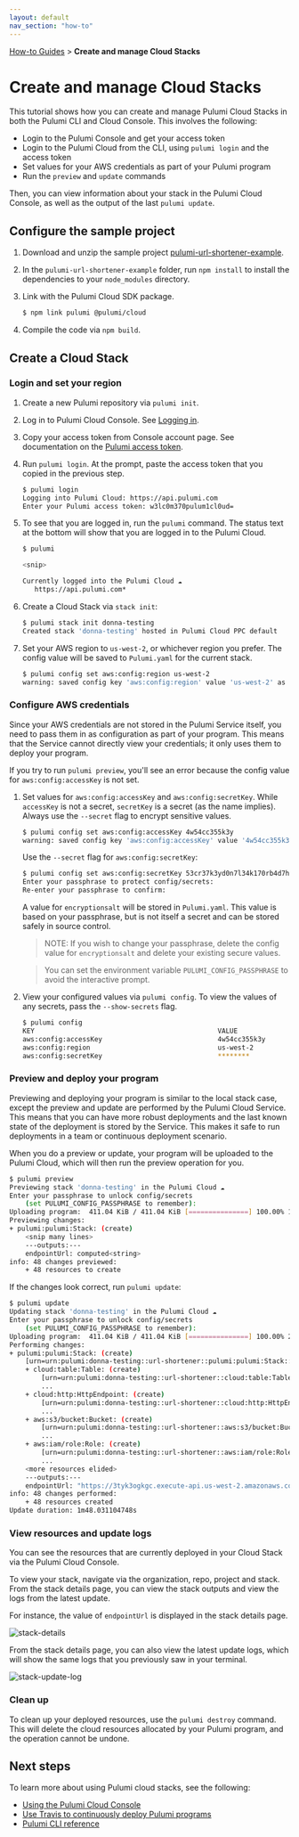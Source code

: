 ```yaml
---
layout: default
nav_section: "how-to"
---
```


<p><a href="/how-to">How-to Guides</a> &gt; <b>Create and manage Cloud Stacks</b></p>

# Create and manage Cloud Stacks

This tutorial shows how you can create and manage Pulumi Cloud Stacks in both the Pulumi CLI and Cloud Console. This involves the following:

- Login to the Pulumi Console and get your access token
- Login to the Pulumi Cloud from the CLI, using `pulumi login` and the access token
- Set values for your AWS credentials as part of your Pulumi program
- Run the `preview` and `update` commands

Then, you can view information about your stack in the Pulumi Cloud Console, as well as the output of the last `pulumi update`.

## Configure the sample project

1. Download and unzip the sample project [pulumi-url-shortener-example](/examples/pulumi-url-shortener-example.zip). 

1. In the `pulumi-url-shortener-example` folder, run `npm install` to install the dependencies to your `node_modules` directory.

1. Link with the Pulumi Cloud SDK package.

   ```bash
   $ npm link pulumi @pulumi/cloud
   ```

1. Compile the code via `npm build`.

## Create a Cloud Stack

### Login and set your region

1. Create a new Pulumi repository via `pulumi init`.

1. Log in to Pulumi Cloud Console. See [Logging in](./console.html#login-to-console).

1. Copy your access token from Console account page. See documentation on the [Pulumi access token](./console.html#access-token).

1. Run `pulumi login`. At the prompt, paste the access token that you copied in the previous step.

   ```bash
   $ pulumi login
   Logging into Pulumi Cloud: https://api.pulumi.com
   Enter your Pulumi access token: w3lc0m370pulum1cl0ud=
   ```

1. To see that you are logged in, run the `pulumi` command. The status text at the bottom will show that you are logged in to the Pulumi Cloud.

   ```bash
   $ pulumi
   
   <snip>

   Currently logged into the Pulumi Cloud ☁️
      https://api.pulumi.com*
   ```

1. Create a Cloud Stack via `stack init`:

   ```bash
   $ pulumi stack init donna-testing
   Created stack 'donna-testing' hosted in Pulumi Cloud PPC default
   ```   

1. Set your AWS region to `us-west-2`, or whichever region you prefer. The config value will be saved to `Pulumi.yaml` for the current stack.

   ```bash
   $ pulumi config set aws:config:region us-west-2
   warning: saved config key 'aws:config:region' value 'us-west-2' as plaintext; re-run with --secret to encrypt the value instead
   ```

### Configure AWS credentials

Since your AWS credentials are not stored in the Pulumi Service itself, you need to pass them in as configuration as part of your program. This means that the Service cannot directly view your credentials; it only uses them to deploy your program. 

If you try to run `pulumi preview`, you'll see an error because the config value for `aws:config:accessKey` is not set. 

1. Set values for `aws:config:accessKey` and `aws:config:secretKey`. While `accessKey` is not a secret,  `secretKey` is a secret (as the name implies). Always use the `--secret` flag to encrypt sensitive values.

   ```bash
   $ pulumi config set aws:config:accessKey 4w54cc355k3y
   warning: saved config key 'aws:config:accessKey' value '4w54cc355k3y' as plaintext; re-run with --secret to encrypt the value instead
   ```

   Use the `--secret` flag for `aws:config:secretKey`:

   ```bash
   $ pulumi config set aws:config:secretKey 53cr37k3yd0n7l34k170rb4d7h1n65w1llh4pp3n --secret
   Enter your passphrase to protect config/secrets: 
   Re-enter your passphrase to confirm: 
   ```

   A value for `encryptionsalt` will be stored in `Pulumi.yaml`. This value is based on your passphrase, but is not itself a secret and can be stored safely in source control. 
   
   > NOTE: If you wish to change your passphrase, delete the config value for `encryptionsalt` and delete your existing secure values.

   > You can set the environment variable `PULUMI_CONFIG_PASSPHRASE` to avoid the interactive prompt.

1. View your configured values via `pulumi config`. To view the values of any secrets, pass the `--show-secrets` flag.
   
   ```bash
   $ pulumi config
   KEY                                              VALUE                                           
   aws:config:accessKey                             4w54cc355k3y                            
   aws:config:region                                us-west-2                                       
   aws:config:secretKey                             ********                                        
   ```

### Preview and deploy your program

Previewing and deploying your program is similar to the local stack case, except the preview and update are performed by the Pulumi Cloud Service. This means that you can have more robust deployments and the last known state of the deployment is stored by the Service. This makes it safe to run deployments in a team or continuous deployment scenario.

When you do a preview or update, your program will be uploaded to the Pulumi Cloud, which will then run the preview operation for you.

```bash
$ pulumi preview
Previewing stack 'donna-testing' in the Pulumi Cloud ☁️
Enter your passphrase to unlock config/secrets
    (set PULUMI_CONFIG_PASSPHRASE to remember): 
Uploading program:  411.04 KiB / 411.04 KiB [===============] 100.00% 1s
Previewing changes:
+ pulumi:pulumi:Stack: (create)
    <snip many lines>
    ---outputs:---
    endpointUrl: computed<string>
info: 48 changes previewed:
    + 48 resources to create
```

If the changes look correct, run `pulumi update`:

```bash
$ pulumi update
Updating stack 'donna-testing' in the Pulumi Cloud ☁️
Enter your passphrase to unlock config/secrets
    (set PULUMI_CONFIG_PASSPHRASE to remember): 
Uploading program:  411.04 KiB / 411.04 KiB [===============] 100.00% 2s
Performing changes:
+ pulumi:pulumi:Stack: (create)
    [urn=urn:pulumi:donna-testing::url-shortener::pulumi:pulumi:Stack::url-shortener-donna-testing]
    + cloud:table:Table: (create)
        [urn=urn:pulumi:donna-testing::url-shortener::cloud:table:Table::urls]
        ...
    + cloud:http:HttpEndpoint: (create)
        [urn=urn:pulumi:donna-testing::url-shortener::cloud:http:HttpEndpoint::urlshortener]
        ...
    + aws:s3/bucket:Bucket: (create)
        [urn=urn:pulumi:donna-testing::url-shortener::aws:s3/bucket:Bucket::urlshortener]
        ...
    + aws:iam/role:Role: (create)
        [urn=urn:pulumi:donna-testing::url-shortener::aws:iam/role:Role::urlshortener4c238266]
        ...
    <more resources elided>
    ---outputs:---
    endpointUrl: "https://3tyk3ogkgc.execute-api.us-west-2.amazonaws.com/stage/"
info: 48 changes performed:
    + 48 resources created
Update duration: 1m48.031104748s
```

### View resources and update logs 

You can see the resources that are currently deployed in your Cloud Stack via the Pulumi Cloud Console.

To view your stack, navigate via the organization, repo, project and stack. From the stack details page, you can view the stack outputs and view the logs from the latest update.

For instance, the value of `endpointUrl` is displayed in the stack details page.

![stack-details](/images/docs-console/06-stack-details.png)

From the stack details page, you can also view the latest update logs, which will show the same logs that you previously saw in your terminal.

![stack-update-log](/images/docs-console/07-stack-update-log.png)

### Clean up

To clean up your deployed resources, use the `pulumi destroy` command. This will delete the cloud resources allocated by your Pulumi program, and the operation cannot be undone. 

## Next steps

To learn more about using Pulumi cloud stacks, see the following:

- [Using the Pulumi Cloud Console](./console.html)
- [Use Travis to continuously deploy Pulumi programs](./cicd-with-travis.html)
- [Pulumi CLI reference](./cli-commands.html)